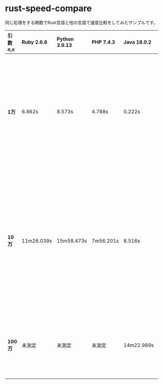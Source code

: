 # rust-speed-compare
同じ処理をする関数でRust言語と他の言語で速度比較をしてみたサンプルです。


|引数n,x|Ruby 2.6.8|Python 3.9.13|PHP 7.4.3|Java 18.0.2|Go 1.18|Rust 1.62.1|めも|
|:---|:---|:---|:---|:---|:---|:---|:---|
|**1万**|6.862s|8.573s|4.788s|0.222s|0.544s|0.423s|RustはRubyの約16倍、Pythonの20倍、PHPの約11倍を達成。Goとほぼ互角。Javaも速い。|
|**10万**|11m26.039s|15m58.473s|7m56.201s|8.516s|4.706s|4.866s|RustはRubyの約140倍、Pythonの約170倍、PHPの約98倍、Javaの1.8倍を達成。ここでもGoとほぼ互角。|
|**100万**|未測定|未測定|未測定|14m22.989s|10m5.680s |10m13.068s|僅差でGoの方が速かった。それでもJavaの1.36倍。|